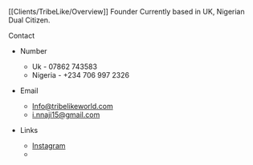 [[Clients/TribeLike/Overview]] Founder 
Currently based in UK, Nigerian Dual Citizen.  

Contact  
 - Number 
    - Uk - 07862 743583
    - Nigeria - +234 706 997 2326

- Email 
    - Info@tribelikeworld.com
    - i.nnaji15@gmail.com

- Links 
    - [Instagram](https://www.instagram.com/ikenna_nnaji/) 
    - 